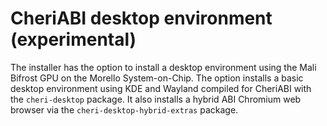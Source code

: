 # CheriABI desktop environment (experimental)

The installer has the option to install a desktop environment using the Mali
Bifrost GPU on the Morello System-on-Chip.
The option installs a basic desktop environment using KDE and Wayland compiled
for CheriABI with the `cheri-desktop` package.
It also installs a hybrid ABI Chromium web browser via the
`cheri-desktop-hybrid-extras` package.
